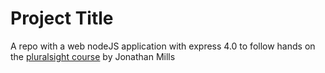 # Project Title

A repo with a web nodeJS application with express 4.0 to follow hands on the [pluralsight course](https://app.pluralsight.com/library/courses/nodejs-express-web-applications-update/table-of-contents) by Jonathan Mills

